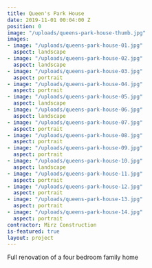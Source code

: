 ```yaml
---
title: Queen's Park House
date: 2019-11-01 00:04:00 Z
position: 0
image: "/uploads/queens-park-house-thumb.jpg"
images:
- image: "/uploads/queens-park-house-01.jpg"
  aspect: landscape
- image: "/uploads/queens-park-house-02.jpg"
  aspect: landscape
- image: "/uploads/queens-park-house-03.jpg"
  aspect: portrait
- image: "/uploads/queens-park-house-04.jpg"
  aspect: portrait
- image: "/uploads/queens-park-house-05.jpg"
  aspect: landscape
- image: "/uploads/queens-park-house-06.jpg"
  aspect: landscape
- image: "/uploads/queens-park-house-07.jpg"
  aspect: portrait
- image: "/uploads/queens-park-house-08.jpg"
  aspect: portrait
- image: "/uploads/queens-park-house-09.jpg"
  aspect: portrait
- image: "/uploads/queens-park-house-10.jpg"
  aspect: landscape
- image: "/uploads/queens-park-house-11.jpg"
  aspect: portrait
- image: "/uploads/queens-park-house-12.jpg"
  aspect: portrait
- image: "/uploads/queens-park-house-13.jpg"
  aspect: portrait
- image: "/uploads/queens-park-house-14.jpg"
  aspect: portrait
contractor: Mirz Construction
is-featured: true
layout: project
---
```


Full  renovation of a four bedroom family home